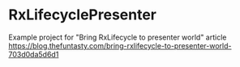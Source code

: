 # RxLifecyclePresenter
Example project for "Bring RxLifecycle to presenter world" article https://blog.thefuntasty.com/bring-rxlifecycle-to-presenter-world-703d0da5d6d1

